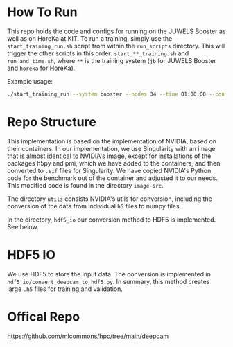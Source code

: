 # How To Run

This repo holds the code and configs for running on the JUWELS Booster as well as on HoreKa at KIT.
To run a training, simply use the `start_training_run.sh` script from within the `run_scripts` directory.
This will trigger the other scripts in this order: `start_**_training.sh` and `run_and_time.sh`, where `**`
is the training system (`jb` for JUWELS Booster and `horeka` for HoreKa).

Example usage:
```bash
./start_training_run --system booster --nodes 34 --time 01:00:00 --config "config_file_path"
```

# Repo Structure

This implementation is based on the implementation of NVIDIA, based on their containers. In our implementation,
we use Singularity with an image that is almost identical to NVIDIA's image, except for installations of the packages
h5py and pmi, which we have added to the containers, and then converted to `.sif` files for Singularity. We have copied
NVIDIA's Python code for the benchmark out of the container and adjusted it to our needs. This modified code is found
in the directory `image-src`.

The directory `utils` consists NVIDIA's utils for conversion, including the conversion of the data from individual `h5` files to numpy files.

In the directory, `hdf5_io` our conversion method to HDF5 is implemented. See below.

# HDF5 IO
We use HDF5 to store the input data. The conversion is implemented in `hdf5_io/convert_deepcam_to_hdf5.py`. In summary, this method creates
large `.h5` files for training and validation.


# Offical Repo

https://github.com/mlcommons/hpc/tree/main/deepcam
